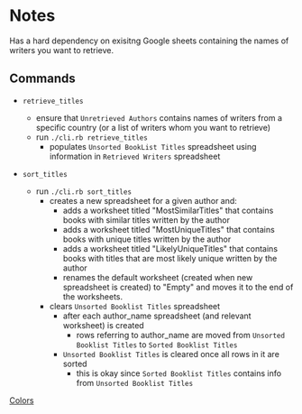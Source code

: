 # Notes

Has a hard dependency on exisitng Google sheets containing the names of writers you want to retrieve. 

## Commands
- `retrieve_titles` 
  - ensure that `Unretrieved Authors` contains names of writers from a specific country (or a list of writers whom you want to retrieve) 
  - run `./cli.rb retrieve_titles`
    + populates `Unsorted BookList Titles` spreadsheet using information in `Retrieved Writers` spreadsheet

- `sort_titles`
  - run `./cli.rb sort_titles`
  	- creates a new spreadsheet for a given author and:
  		- adds a worksheet titled "MostSimilarTitles" that contains books with similar titles written by the author
  		- adds a worksheet titled "MostUniqueTitles" that contains books with unique titles written by the author
  		- adds a worksheet titled "LikelyUniqueTitles" that contains books with titles that are most likely unique written by the author 
  		- renames the default worksheet (created when new spreadsheet is created) to "Empty" and moves it to the end of the worksheets. 
    - clears `Unsorted Booklist Titles` spreadsheet
      - after each author_name spreadsheet (and relevant worksheet) is created
        - rows referring to author_name are moved from 
          `Unsorted Booklist Titles` to `Sorted Booklist Titles` 
      - `Unsorted Booklist Titles` is cleared once all rows in it are sorted
        - this is okay since `Sorted Booklist Titles` contains info from `Unsorted Booklist Titles` 

[Colors](https://github.com/gimite/google-drive-ruby/blob/master/lib/google_drive/worksheet.rb)  		